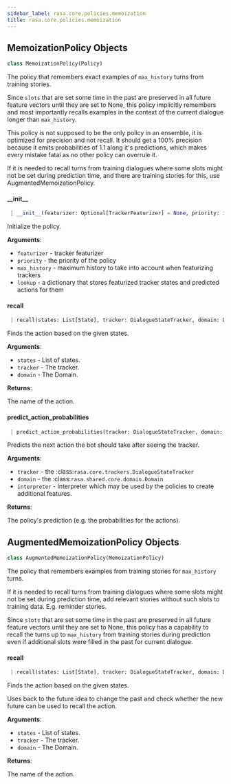 ```yaml
---
sidebar_label: rasa.core.policies.memoization
title: rasa.core.policies.memoization
---
```

## MemoizationPolicy Objects

```python
class MemoizationPolicy(Policy)
```

The policy that remembers exact examples of
`max_history` turns from training stories.

Since `slots` that are set some time in the past are
preserved in all future feature vectors until they are set
to None, this policy implicitly remembers and most importantly
recalls examples in the context of the current dialogue
longer than `max_history`.

This policy is not supposed to be the only policy in an ensemble,
it is optimized for precision and not recall.
It should get a 100% precision because it emits probabilities of 1.1
along it&#x27;s predictions, which makes every mistake fatal as
no other policy can overrule it.

If it is needed to recall turns from training dialogues where
some slots might not be set during prediction time, and there are
training stories for this, use AugmentedMemoizationPolicy.

#### \_\_init\_\_

```python
 | __init__(featurizer: Optional[TrackerFeaturizer] = None, priority: int = MEMOIZATION_POLICY_PRIORITY, max_history: Optional[int] = MAX_HISTORY_NOT_SET, lookup: Optional[Dict] = None, **kwargs: Any, ,) -> None
```

Initialize the policy.

**Arguments**:

- `featurizer` - tracker featurizer
- `priority` - the priority of the policy
- `max_history` - maximum history to take into account when featurizing trackers
- `lookup` - a dictionary that stores featurized tracker states and
  predicted actions for them

#### recall

```python
 | recall(states: List[State], tracker: DialogueStateTracker, domain: Domain) -> Optional[Text]
```

Finds the action based on the given states.

**Arguments**:

- `states` - List of states.
- `tracker` - The tracker.
- `domain` - The Domain.
  

**Returns**:

  The name of the action.

#### predict\_action\_probabilities

```python
 | predict_action_probabilities(tracker: DialogueStateTracker, domain: Domain, interpreter: NaturalLanguageInterpreter, **kwargs: Any, ,) -> PolicyPrediction
```

Predicts the next action the bot should take after seeing the tracker.

**Arguments**:

- `tracker` - the :class:`rasa.core.trackers.DialogueStateTracker`
- `domain` - the :class:`rasa.shared.core.domain.Domain`
- `interpreter` - Interpreter which may be used by the policies to create
  additional features.
  

**Returns**:

  The policy&#x27;s prediction (e.g. the probabilities for the actions).

## AugmentedMemoizationPolicy Objects

```python
class AugmentedMemoizationPolicy(MemoizationPolicy)
```

The policy that remembers examples from training stories
for `max_history` turns.

If it is needed to recall turns from training dialogues
where some slots might not be set during prediction time,
add relevant stories without such slots to training data.
E.g. reminder stories.

Since `slots` that are set some time in the past are
preserved in all future feature vectors until they are set
to None, this policy has a capability to recall the turns
up to `max_history` from training stories during prediction
even if additional slots were filled in the past
for current dialogue.

#### recall

```python
 | recall(states: List[State], tracker: DialogueStateTracker, domain: Domain) -> Optional[Text]
```

Finds the action based on the given states.

Uses back to the future idea to change the past and check whether the new future
can be used to recall the action.

**Arguments**:

- `states` - List of states.
- `tracker` - The tracker.
- `domain` - The Domain.
  

**Returns**:

  The name of the action.

